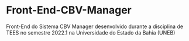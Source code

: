 # Front-End-CBV-Manager
Front-End do Sistema CBV Manager desenvolvido durante a disciplina de TEES no semestre 2022.1 na Universidade do Estado da Bahia (UNEB)
